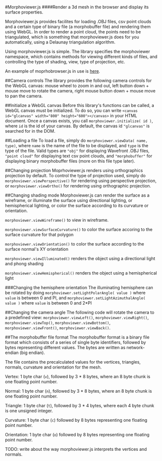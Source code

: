 #Morphoviewer.js
####Render a 3d mesh in the browser and display its surface properties.

Morphoviewer.js provides facilites for loading .OBJ files, csv point clouds and a certain type of binary file (a
morphobuffer file) and rendering them using WebGL. In order to render a point cloud, the points need to be triangulated,
which is something that morphoviewer.js does for you automatically, using a Delaunay triangulation algorithm.

Using morphoviewer.js is simple. The library specifies the morphoviewer namespace, which contains methods for viewing
different kinds of files, and controlling the type of shading, view, type of projection, etc.

An example of moprhobrowser.js in use is [here](https://github.com/Nelarius/Nelarius.github.io/blob/master/index.html).

##Camera controls
The library provides the following camera controls for the WebGL canvas: mouse wheel to zoom in and out, left button down + mouse move to rotate the camera, right mouse button down + mouse move to pan the camera.

##Initialize a WebGL canvas
Before this library's functions can be called, a WebGL canvas must be initialized. To do so, you can write `<canvas id="glcanvas" width="800" height="600"></canvas>` in your HTML document. Once a canvas exists, you call `morphoviewer.initialize( id )`, where `id` is the id of your canvas. By default, the canvas id `"glcanvas"` is searched for in the DOM.

##Loading a file
To load a file, simply do `morphoviewer.viewData( name, type)`, where `name` is the name of the file to be displayed,
and `type` is the type of the file. Valid types are `"obj"` for displaying Wavefront .OBJ files, `"point cloud"` for
displaying text csv point clouds, and `"morphobuffer"` for displaying binary morphobuffer files (more on this file type
later).

##Changing projection
Moprhoviewer.js renders using orthographics projection by default. To control the type of projection used, simply
do `morphoviewer.viewPerspective()` for rendering using perspective projection, or `morphoviewer.viewOrtho()` for
rendering using orthographic projection.

##Changing shading mode
Morphoviewer.js can render the surface as a wireframe, or illuminate the surface using directional lighting, or 
hemispherical lighting, or color the surface according to its curvature or orientation.

`morphoviewer.viewWireframe()` to view in wireframe.

`morphoviewer.viewSurfaceCurvature()` to color the surface accoring to the surface curvature for that polygon

`morphoviewer.viewOrientation()` to color the surface according to the surface normal's XY orientation

`morphoviewer.viewIlluminated()` renders the object using a directional light and phong shading

`morphoviewer.viewHemispherical()` renders the object using a hemispherical light

###Changing the hemisphere orientation
The illuminating hemisphere can be rotated by doing
`morphoviewer.setLightPolarAngle( value )` where `value` is between 0 and PI, and
`morphoviewer.setLightAzimuthalAngle( value )` where `value` is between 0 and 2*PI

##Changing the camera angle
The following code will rotate the camera to a predefined view: `morphoviewer.viewLeft()`, `morphoviewer.viewRight()`,
`morphoviewer.viewTop()`, `morphoviewer.viewBottom()`, `morphoviewer.viewFront()`, `morphoviewer.viewBack()`.

##The morphobuffer file format
The morphobuffer format is a binary file format which consists of a series of single byte identifiers, followed by 
bytes representing different values. The bytes are written as network-endian (big endian).

The file contains the precalculated values for the vertices, triangles, normals, curvature and orientation for the
mesh.

Vertex: 1 byte char (`v`), followed by 3 * 8 bytes, where an 8 byte chunk is one floating point number.

Normal: 1 byte char (`n`), followed by 3 * 8 bytes, where an 8 byte chunk is one floating point number.

Triangle: 1 byte char (`t`), followed by 3 * 4 bytes, where each 4 byte chunk is one unsigned integer.

Curvature: 1 byte char (`c`) followed by 8 bytes representing one floating point number.

Orientation: 1 byte char (`o`) followed by 8 bytes representing one floating point number.

TODO: write about the way morphoviewer.js interprets the vertices and normals.

